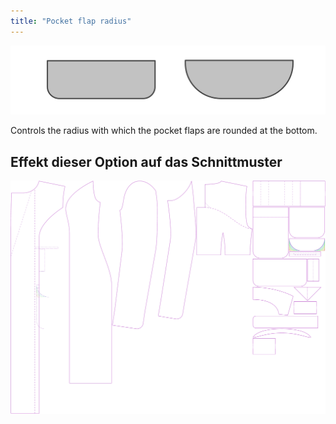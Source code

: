 ```yaml
---
title: "Pocket flap radius"
---
```


![Pocket flap radius](pocketflapradius.svg)

Controls the radius with which the pocket flaps are rounded at the bottom.

## Effekt dieser Option auf das Schnittmuster

![This image shows the effect of this option by superimposing several variants that have a different value for this option](carlita_pocketflapradius_sample.svg "Effect of this option on the pattern")
